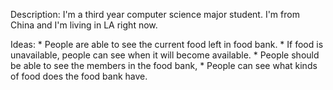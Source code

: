 Description:
    I'm a third year computer science major student. I'm from China and I'm living in LA right now.

Ideas:
    * People are able to see the current food left in food bank.
    * If food is unavailable, people can see when it will become available.
    * People should be able to see the members in the food bank,
    * People can see what kinds of food does the food bank have.